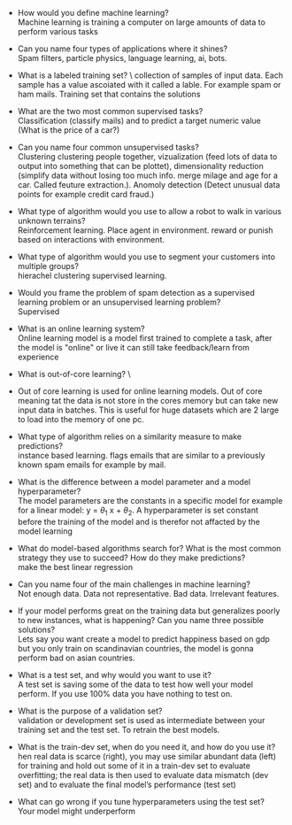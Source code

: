 - How would you define machine learning? \
  Machine learning is training a computer on large amounts of data to perform various tasks

- Can you name four types of applications where it shines? \
  Spam filters, particle physics, language learning, ai, bots.

- What is a labeled training set? \ 
  collection of samples of input data. Each sample has a value ascoiated with it called a lable. For example spam or ham mails. 
  Training set that contains the solutions 

- What are the two most common supervised tasks? \
Classification (classify mails) and to predict a target numeric value (What is the price of a car?)

- Can you name four common unsupervised tasks? \
Clustering clustering people together, vizualization (feed lots of data to output into something that can be plottet), dimensionality reduction (simplify data without losing too much info. merge milage and age for a car. Called feuture extraction.). Anomoly detection (Detect unusual data points for example credit card fraud.)

- What type of algorithm would you use to allow a robot to walk in various unknown terrains? \
  Reinforcement learning. Place agent in environment. reward or punish based on interactions with environment.

- What type of algorithm would you use to segment your customers into multiple groups? \
  hierachel clustering supervised learning.
   

- Would you frame the problem of spam detection as a supervised learning problem or an unsupervised learning problem? \
  Supervised

- What is an online learning system? \
Online learning model is a model first trained to complete a task, after the model is "online" or live it can still take feedback/learn from experience 

- What is out-of-core learning? \
- Out of core learning is used for online learning models. Out of core meaning tat the data is not store in the cores memory but can take new input data in batches. This is useful for huge datasets which are 2 large to load into the memory of one pc.

- What type of algorithm relies on a similarity measure to make predictions? \
  instance based learning. flags emails that are similar to a previously known spam emails for example by mail.

- What is the difference between a model parameter and a model hyperparameter? \
  The model parameters are the constants in a specific model for example for a linear model: y = $\theta_1$ x + $\theta_2$.
  A hyperparameter is set constant before the training of the model and is therefor not affacted by the model learning


- What do model-based algorithms search for? What is the most common strategy they use to succeed? How do they make predictions? \
make the best linear regression
 

- Can you name four of the main challenges in machine learning? \
 Not enough data. Data not representative. Bad data. Irrelevant features.

- If your model performs great on the training data but generalizes poorly to new instances, what is happening? Can you name three possible solutions? \
 Lets say you want create a model to predict happiness based on gdp but you only train on scandinavian countries, the model is gonna perform bad on asian countries.   

- What is a test set, and why would you want to use it? \
 A test set is saving some of the data to test how well your model perform. If you use 100% data you have nothing to test on.

- What is the purpose of a validation set? \
   validation or development set is used as intermediate between your training set and the test set. To retrain the best models. 

- What is the train-dev set, when do you need it, and how do you use it? \
 hen real data is scarce (right), you may use similar abundant data (left) for training and hold out some of it in a train-dev set to evaluate overfitting; the real data is then used to evaluate data mismatch (dev set) and to evaluate the final model’s performance (test set)

- What can go wrong if you tune hyperparameters using the test set? \
  Your model might underperform  